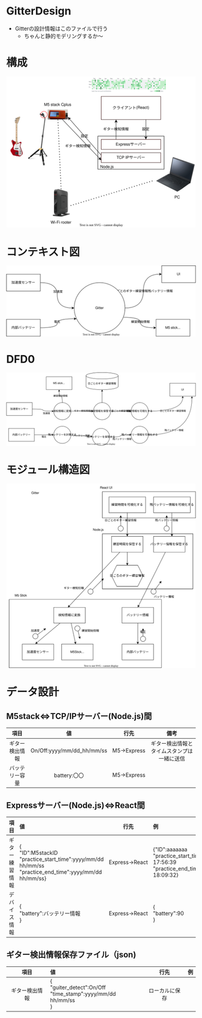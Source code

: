 # GitterDesign
- Gitterの設計情報はこのファイルで行う
  - ちゃんと静的モデリングするか～
# 構成
![picture 1](images/gitter.drawio.svg)  
# コンテキスト図
![context](images/context.drawio.svg)

# DFD0
![DFD0](images/DFD0.drawio.svg)

# モジュール構造図
![Module](images/module.drawio.svg)
# データ設計
## M5stack⇔TCP/IPサーバー(Node.js)間
| 項目 |値|行先|備考|
|:--:|:--:|:--:|:--:|
|ギター検出情報|On/Off:yyyy/mm/dd_hh/mm/ss| M5→Express|ギター検出情報とタイムスタンプは一緒に送信|
|バッテリー容量|battery:〇〇| M5→Express||

## Expressサーバー(Node.js)⇔React間
| 項目 |値|行先|例|
|:--:|:--|:--:|:--|
|ギター練習情報|{<br>"ID":M5stackID<br>"practice_start_time":yyyy/mm/dd hh/mm/ss<br>"practice_end_time":yyyy/mm/dd hh/mm/ss}|Express→React|{"ID":aaaaaaa<br>"practice_start_time":2023/07/22 17:56:39 <br>"practice_end_time":2023/07/23 18:09:32}|
|デバイス情報|{<br>"battery":バッテリー情報<br>}|Express→React|{<br>"battery":90<br>}|

## ギター検出情報保存ファイル（json)
| 項目 |値|行先|例|
|:--:|:--|:--:|:--|
|ギター検出情報|{<br>"guiter_detect":On/Off<br>"time_stamp":yyyy/mm/dd hh/mm/ss<br>}|ローカルに保存|


